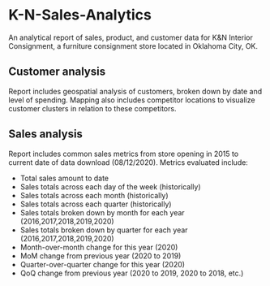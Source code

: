 # K-N-Sales-Analytics
An analytical report of sales, product, and customer data for K&amp;N Interior Consignment, a furniture consignment store located in Oklahoma City, OK.

## Customer analysis
Report includes geospatial analysis of customers, broken down by date and level of spending. Mapping also includes competitor locations to visualize customer clusters in relation to these competitors. 

## Sales analysis
Report includes common sales metrics from store opening in 2015 to current date of data download (08/12/2020). Metrics evaluated include:
- Total sales amount to date
- Sales totals across each day of the week (historically)
- Sales totals across each month (historically)
- Sales totals across each quarter (historically)
- Sales totals broken down by month for each year (2016,2017,2018,2019,2020)
- Sales totals broken down by quarter for each year (2016,2017,2018,2019,2020)
- Month-over-month change for this year (2020)
- MoM change from previous year (2020 to 2019)
- Quarter-over-quarter change for this year (2020)
- QoQ change from previous year (2020 to 2019, 2020 to 2018, etc.)
